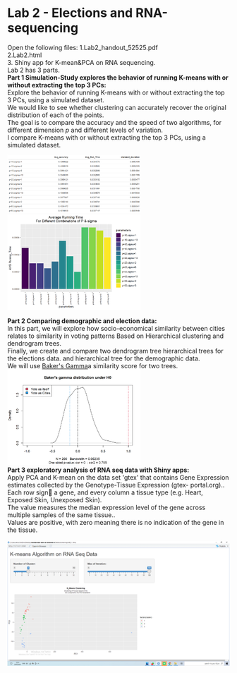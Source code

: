 # Lab 2 - Elections and RNA-sequencing
Open the following files:
1.Lab2_handout_52525.pdf<br />
2.Lab2.html <br />
3. Shiny app for K-mean&PCA on RNA sequencing.<br />
Lab 2 has 3 parts.<br /> 
**Part 1 Simulation-Study explores the behavior of running K-means with or without extracting the top 3 PCs:** <br />
Explore the behavior of running K-means with or without extracting the top 3 PCs, using a simulated dataset.<br /> 
We would like to see whether clustering can accurately recover the original<br />
distribution of each of the points.<br />
The goal is to compare the accuracy and the speed of two algorithms, for<br />
different dimension $p$ and different levels of variation.<br />
I compare K-means with or without extracting the top 3 PCs, using a simulated dataset.<br />

<img src="https://github.com/Amityaron/Lab-2-Elections-and-RNA-sequencing/blob/main/lab2%20image%202.png" width="60%" height="30%"> <br />
<img src="https://github.com/Amityaron/Lab-2-Elections-and-RNA-sequencing/blob/main/lab2%20image%201.png" width="60%" height="30%"> <br />

**Part 2 Comparing demographic and election data:** <br />
In this part, we will explore how socio-economical similarity between cities relates to similarity in voting
patterns Based on Hierarchical clustering and dendrogram trees.<br />
Finally, we create and compare two dendrogram tree hierarchical trees for the elections data. and hierarchical tree for the demographic data.<br />
We will use [Baker's Gamma](https://rdrr.io/cran/dendextend/man/cor_bakers_gamma.html)a similarity score for two trees.<br />
<img src="https://github.com/Amityaron/Lab-2-Elections-and-RNA-sequencing/blob/main/lab2%20image%203.png" width="60%" height="30%"> <br />
**Part 3 exploratory analysis of RNA seq data with Shiny apps:** <br />
Apply PCA and K-mean on the data set 'gtex' that contains Gene Expression estimates collected by the Genotype-Tissue Expression (gtex-
portal.org)..<br />
Each row sign a gene, and every column a tissue type (e.g. Heart, Exposed Skin, Unexposed Skin).<br />
The value measures the median expression level of the gene across multiple samples of the same tissue..<br />
Values are positive, with zero meaning there is no indication of the gene in the tissue.<br />
<br />
<img src="https://github.com/Amityaron/Lab-2-Elections-and-RNA-sequencing/blob/main/Screenshot.png"> <br />
